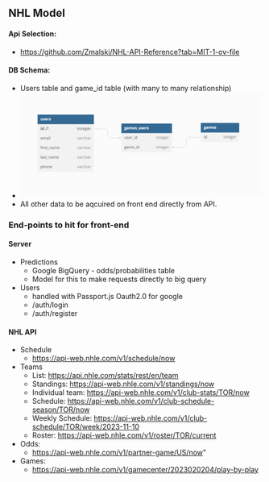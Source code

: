 ## NHL Model

#### Api Selection: 
- https://github.com/Zmalski/NHL-API-Reference?tab=MIT-1-ov-file

#### DB Schema: 
- Users table and game_id table (with many to many relationship)
- ![db schema](db_schema.png)
- All other data to be aqcuired on front end directly from API.

### End-points to hit for front-end

#### Server
- Predictions
  - Google BigQuery - odds/probabilities table
  - Model for this to make requests directly to big query
- Users
  - handled with Passport.js Oauth2.0 for google
  - /auth/login
  - /auth/register
 
#### NHL API
- Schedule
  - https://api-web.nhle.com/v1/schedule/now
- Teams
    - List: https://api.nhle.com/stats/rest/en/team
    - Standings: https://api-web.nhle.com/v1/standings/now
    - Individual team: https://api-web.nhle.com/v1/club-stats/TOR/now
    - Schedule: https://api-web.nhle.com/v1/club-schedule-season/TOR/now
    - Weekly Schedule: https://api-web.nhle.com/v1/club-schedule/TOR/week/2023-11-10
    - Roster: https://api-web.nhle.com/v1/roster/TOR/current
- Odds:
    - https://api-web.nhle.com/v1/partner-game/US/now"
- Games:
    - https://api-web.nhle.com/v1/gamecenter/2023020204/play-by-play

